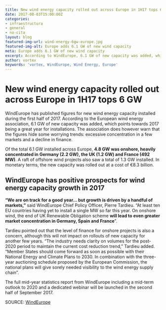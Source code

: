 ```yaml
---
title: New wind energy capacity rolled out across Europe in 1H17 tops 6 GW
date: 2017-08-03T15:00:00Z
categories:
- infraestructura
- general
- no-cita
layout: blog
featured-img-url: wind-energy-6gw-europe.jpg
featured-img-alt: Europe adds 6.1 GW of new wind capacity
meta: Europe adds 6.1 GW of new wind capacity
excerpt: According to WindEurope, 6.1 GW of new capacity was added, which points towards 2017 being a great year for installations. 
author: vortex
keywords: 'vortex, WindEurope, Wind Energy, Europe'
---
```




# New wind energy capacity rolled out across Europe in 1H17 tops 6 GW
WindEurope has published figures for new wind energy capacity installed during the first half of 2017. According to the European wind energy association, 6.1 GW of new capacity was added, which points towards 2017 being a great year for installations. The association does however warn that the figures hide some worrying trends: excessive concentration in a few markets and a decline in finance.
 
Of the total 6.1 GW installed across Europe, **4.8 GW was onshore, heavily concentrated in Germany (2.2 GW), the UK (1.2 GW) and France (492 MW)**. A raft of offshore wind projects also saw a total of 1.3 GW installed. In monetary terms, the new capacity was rolled out at a cost of €8.3 billion.

## WindEurope has positive prospects for wind energy capacity growth in 2017

**“We are on track for a good year… but growth is driven by a handful of markets,”** said WindEurope Chief Policy Officer, Pierre Tardieu. “At least ten EU countries having yet to install a single MW so far this year. On onshore wind, the end of UK Renewable Obligation scheme **will lead to even greater market concentration in Germany, Spain and France**”.
 
Tardieu pointed out that the level of finance for onshore projects is also a concern, although this will not impact on rollouts of new capacity for another few years. “The industry needs clarity on volumes for the post-2020 period to maintain the current cost reduction trend,” Tardieu added. “Member States should come forward as soon as possible with their National Energy and Climate Plans to 2030. In combination with the three-year auctioning schedule proposed by the European Commission, the national plans will give sorely needed visibility to the wind energy supply chain”.

The full mid-year statistics report from WindEurope including a mid-term outlook to 2020 and a dedicated webinar will be launched in the second half of September 2017.

SOURCE: <a href="https://windeurope.org/newsroom/europe-adds-6-1-gw-wind-energy-capacity-first-half-2017" target="_blank">WindEurope</a>
